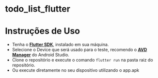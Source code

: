 # todo_list_flutter

# Instruções de Uso
 - Tenha o [**Flutter SDK**](https://flutter.dev/docs/get-started/install), instalado em sua máquina.
 - Selecione o Device que será usado para o teste, recomendo o [**AVD Manager**](https://developer.android.com/studio/run/managing-avds?hl=pt-br) do Android Studio.
 - Clone o repositório e execute o comando ````flutter run```` na pasta raiz do repositório.
 - Ou execute diretamente  no seu dispositivo utilizando o app.apk
